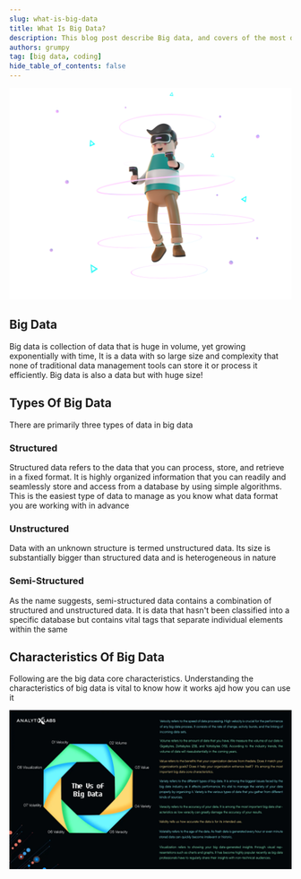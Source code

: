 ```yaml
---
slug: what-is-big-data
title: What Is Big Data?
description: This blog post describe Big data, and covers of the most details Big data
authors: grumpy
tag: [big data, coding]
hide_table_of_contents: false
---
```


![What Is Big Data?](../static/img/blog/cute-boy-enjoy-play-virtual-game.png)

## Big Data

Big data is collection of data that is huge in volume, yet growing exponentially with time, It is a data with so large size and complexity that none of traditional data management tools can store it or process it efficiently. Big data is also a data but with huge size!

## Types Of Big Data

There are primarily three types of data in big data

### Structured

Structured data refers to the data that you can process, store, and retrieve in a fixed format. It is highly organized information that you can readily and seamlessly store and access from a database by using simple algorithms. This is the easiest type of data to manage as you know what data format you are working with in advance

### Unstructured

Data with an unknown structure is termed unstructured data. Its size is substantially bigger than structured data and is heterogeneous in nature

### Semi-Structured

As the name suggests, semi-structured data contains a combination of structured and unstructured data. It is data that hasn't been classified into a specific database but contains vital tags that separate individual elements within the same

## Characteristics Of Big Data

Following are the big data core characteristics. Understanding the characteristics of big data is vital to know how it works ajd how you can use it

![Characteristics](../static/img/blog/characteristics.jpg)
